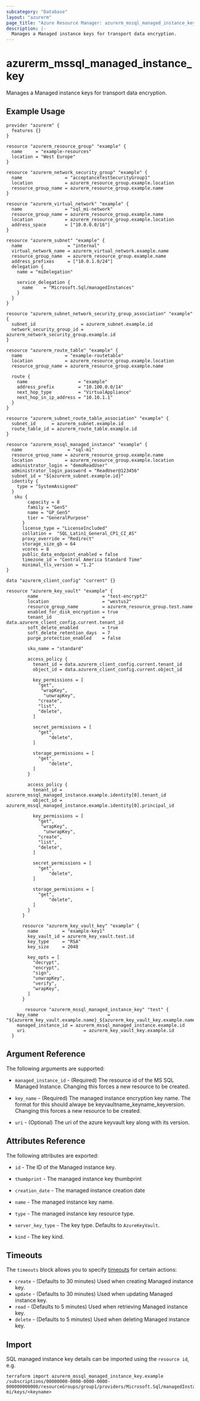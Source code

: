 ```yaml
---
subcategory: "Database"
layout: "azurerm"
page_title: "Azure Resource Manager: azurerm_mssql_managed_instance_key"
description: |-
  Manages a Managed instance keys for transport data encryption.
---
```


# azurerm_mssql_managed_instance_key

Manages a Managed instance keys for transport data encryption.

## Example Usage

```hcl
provider "azurerm" {
  features {}
}

resource "azurerm_resource_group" "example" {
  name     = "example-resources"
  location = "West Europe"
}

resource "azurerm_network_security_group" "example" {
  name                = "acceptanceTestSecurityGroup1"
  location            = azurerm_resource_group.example.location
  resource_group_name = azurerm_resource_group.example.name
}

resource "azurerm_virtual_network" "example" {
  name                = "sql_mi-network"
  resource_group_name = azurerm_resource_group.example.name
  location            = azurerm_resource_group.example.location
  address_space       = ["10.0.0.0/16"]
}

resource "azurerm_subnet" "example" {
  name                 = "internal"
  virtual_network_name = azurerm_virtual_network.example.name
  resource_group_name  = azurerm_resource_group.example.name
  address_prefixes     = ["10.0.1.0/24"]
  delegation {
    name = "miDelegation"

    service_delegation {
      name    = "Microsoft.Sql/managedInstances"
    }
  }
}

resource "azurerm_subnet_network_security_group_association" "example" {
  subnet_id                 = azurerm_subnet.example.id
  network_security_group_id = azurerm_network_security_group.example.id
}

resource "azurerm_route_table" "example" {
  name                = "example-routetable"
  location            = azurerm_resource_group.example.location
  resource_group_name = azurerm_resource_group.example.name

  route {
    name                   = "example"
    address_prefix         = "10.100.0.0/14"
    next_hop_type          = "VirtualAppliance"
    next_hop_in_ip_address = "10.10.1.1"
  }
}

resource "azurerm_subnet_route_table_association" "example" {
  subnet_id      = azurerm_subnet.example.id
  route_table_id = azurerm_route_table.example.id
}

resource "azurerm_mssql_managed_instance" "example" {
  name                 = "sql-mi"
  resource_group_name = azurerm_resource_group.example.name
  location            = azurerm_resource_group.example.location
  administrator_login = "demoReadUser"
  administrator_login_password = "ReadUser@123456"
  subnet_id = "${azurerm_subnet.example.id}"
  identity {
    type = "SystemAssigned"
  }
   sku {
        capacity = 8
        family = "Gen5"
        name = "GP_Gen5"
        tier = "GeneralPurpose"
      }
      license_type = "LicenseIncluded"
      collation =  "SQL_Latin1_General_CP1_CI_AS"
      proxy_override = "Redirect"
      storage_size_gb = 64
      vcores = 8
      public_data_endpoint_enabled = false
      timezone_id = "Central America Standard Time"
      minimal_tls_version = "1.2"
}

data "azurerm_client_config" "current" {}

resource "azurerm_key_vault" "example" {
		name                        = "test-encrypt2"
		location                    = "westus2"
		resource_group_name         = azurerm_resource_group.test.name
		enabled_for_disk_encryption = true
		tenant_id                   = data.azurerm_client_config.current.tenant_id
		soft_delete_enabled         = true
		soft_delete_retention_days  = 7
		purge_protection_enabled    = false
	  
		sku_name = "standard"
	  
		access_policy {
		  tenant_id = data.azurerm_client_config.current.tenant_id
		  object_id = data.azurerm_client_config.current.object_id
	  
		  key_permissions = [
			"get",
			 "wrapKey",
			  "unwrapKey",
			"create",
			"list",
			"delete",
		  ]
	  
		  secret_permissions = [
			"get",
				"delete",
		  ]
	  
		  storage_permissions = [
			"get",
				"delete",
		  ]
		}

		access_policy {
		  tenant_id = azurerm_mssql_managed_instance.example.identity[0].tenant_id
		  object_id = azurerm_mssql_managed_instance.example.identity[0].principal_id
	  
		  key_permissions = [
			"get",
			 "wrapKey",
			  "unwrapKey",
			"create",
			"list",
			"delete",
		  ]
	  
		  secret_permissions = [
			"get",
				"delete",
		  ]
	  
		  storage_permissions = [
			"get",
				"delete",
		  ]
		}
	  }

      resource "azurerm_key_vault_key" "example" {
		name         = "example-key1"
		key_vault_id = azurerm_key_vault.test.id
		key_type     = "RSA"
		key_size     = 2048
	  
		key_opts = [
		  "decrypt",
		  "encrypt",
		  "sign",
		  "unwrapKey",
		  "verify",
		  "wrapKey",
		]
	  }

       resource "azurerm_mssql_managed_instance_key" "test" {
	key_name                          = "${azurerm_key_vault.example.name}_${azurerm_key_vault_key.example.name}_${azurerm_key_vault_key.example.version}"
	managed_instance_id = azurerm_mssql_managed_instance.example.id
	uri 					 = azurerm_key_vault_key.example.id
  }

```

## Argument Reference

The following arguments are supported:

* `managed_instance_id` - (Required) The resource id of the MS SQL Managed Instance. Changing this forces a new resource to be created.

* `key_name` - (Required) The managed instance encryption key name. The format for this should alwaye be keyvaultname_keyname_keyversion. Changing this forces a new resource to be created.

* `uri` - (Optional) The uri of the azure keyvault key along with its version.


## Attributes Reference

The following attributes are exported:

* `id` - The ID of the Managed instance key.

* `thumbprint` - The managed instance key thumbprint

* `creation_date` - The managed instance creation date

* `name` - The managed instance key name.

* `type` - The managed instance key resource type.

* `server_key_type` - The key type. Defaults to `AzureKeyVault`.

* `kind` - The key kind.



## Timeouts

The `timeouts` block allows you to specify [timeouts](https://www.terraform.io/docs/configuration/resources.html#timeouts) for certain actions:

* `create` - (Defaults to 30 minutes) Used when creating Managed instance key. 
* `update` - (Defaults to 30 minutes) Used when updating Managed instance key.
* `read` - (Defaults to 5 minutes) Used when retrieving Managed instance key.
* `delete` - (Defaults to 5 minutes) Used when deleting Managed instance key.

## Import

SQL managed instance key details can be imported using the `resource id`, e.g.

```shell
terraform import azurerm_mssql_managed_instance_key.example /subscriptions/00000000-0000-0000-0000-000000000000/resourceGroups/group1/providers/Microsoft.Sql/managedInstances/sql-mi/keys/<keyname>
```
